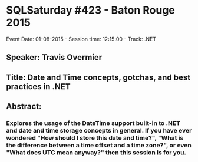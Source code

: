 # SQLSaturday #423 - Baton Rouge 2015
Event Date: 01-08-2015 - Session time: 12:15:00 - Track: .NET 
## Speaker: Travis Overmier
## Title: Date and Time concepts, gotchas, and best practices in .NET
## Abstract:
### Explores the usage of the DateTime support built-in to .NET and date and time storage concepts in general.  If you have ever wondered "How should I store this date and time?", "What is the difference between a time offset and a time zone?", or even "What does UTC mean anyway?" then this session is for you. 
